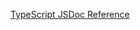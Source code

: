 [TypeScript JSDoc Reference](https://www.typescriptlang.org/docs/handbook/jsdoc-supported-types.html)
